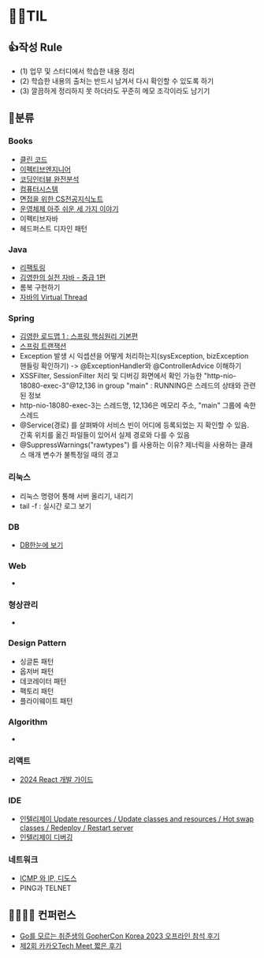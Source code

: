 # 🙆‍♂️TIL 

## 👍작성 Rule

- (1) 업무 및 스터디에서 학습한 내용 정리
- (2) 학습한 내용의 출처는 반드시 남겨서 다시 확인할 수 있도록 하기
- (3) 깔끔하게 정리하지 못 하더라도 꾸준히 메모 조각이라도 남기기   

## 🍉분류 

### Books
- [클린 코드](https://velog.io/@ngngs/%EC%B1%85%EB%84%88%EB%91%90-5%EA%B8%B0-%ED%81%B4%EB%A6%B0%EC%BD%94%EB%93%9C)
- [이펙티브엔지니어](https://velog.io/@ngngs/%ED%9A%A8%EC%9C%A8%EC%A0%81%EC%9D%B8-%EA%B0%9C%EB%B0%9C%EC%9E%90-12)
- [코딩인터뷰 완전분석](https://velog.io/@ngngs/%EC%83%88%EB%A1%9C%EC%9A%B4-%EC%95%8C%EA%B3%A0%EB%A6%AC%EC%A6%98-%EC%B1%8C%EB%A6%B0%EC%A7%80%EB%8A%94-%EC%83%88%EB%A1%9C%EC%9A%B4-%EC%96%B8%EC%96%B4%EB%A1%9C)
- [컴퓨터시스템](https://velog.io/@ngngs/%EC%BB%B4%ED%93%A8%ED%84%B0%EC%8B%9C%EC%8A%A4%ED%85%9CCSAPP-1%EC%9E%A5)
- [면접을 위한 CS전공지식노트](https://www.yes24.com/Product/Goods/108887922)
- [운영체제 아주 쉬운 세 가지 이야기](https://www.yes24.com/Product/Goods/93738334)
- 이펙티브자바
- 헤드퍼스트 디자인 패턴

### Java
- [리팩토링](https://github.com/ngngs/Refactoring_excercise)
- [김영한의 실전 자바 - 중급 1편](https://github.com/ngngs/TIL/tree/main/%EA%B9%80%EC%98%81%ED%95%9C%EC%9D%98%20%EC%8B%A4%EC%A0%84%20%EC%9E%90%EB%B0%94%20-%20%EC%A4%91%EA%B8%891%ED%8E%B8)
- 롬복 구현하기
- [자바의 Virtual Thread](https://velog.io/@ngngs/%EC%B9%B4%EC%B9%B4%EC%98%A4%EC%99%80-%EC%9A%B0%EC%95%84%ED%95%9C%ED%98%95%EC%A0%9C%EB%93%A4%EC%9D%B4-%EC%84%A0%EB%B3%B4%EC%9D%B4%EB%8A%94-Java-%EA%B0%80%EC%83%81-%EC%8A%A4%EB%A0%88%EB%93%9C-%ED%98%81%EC%8B%A0)
  
### Spring
- [김영한 로드맵 1 : 스프링 핵심원리 기본편](https://github.com/ngngs/TIL/tree/main/%EC%8A%A4%ED%94%84%EB%A7%81%ED%95%B5%EC%8B%AC%EC%9B%90%EB%A6%AC_%EA%B8%B0%EB%B3%B8%ED%8E%B8)
- [스프링 트랜잭션](https://github.com/ngngs/TIL/tree/main/DB/1.%20%EC%8A%A4%ED%94%84%EB%A7%81%20%ED%8A%B8%EB%9E%9C%EC%9E%AD%EC%85%98)
- Exception 발생 시 익셉션을 어떻게 처리하는지(sysException, bizException 핸들링 확인하기) -> @ExceptionHandler와 @ControllerAdvice 이해하기
- XSSFilter, SessionFilter 처리 및 디버깅 화면에서 확인 가능한 "http-nio-18080-exec-3"@12,136 in group "main" : RUNNING은 스레드의 상태와 관련된 정보
- http-nio-18080-exec-3는 스레드명, 12,136은 메모리 주소, "main" 그룹에 속한 스레드
- @Service(경로) 를 살펴봐야 서비스 빈이 어디에 등록되었는 지 확인할 수 있음. 간혹 위치를 옮긴 파일들이 있어서 실제 경로와 다를 수 있음
- @SuppressWarnings("rawtypes") 를 사용하는 이유? 제너릭을 사용하는 클래스 매개 변수가 불특정일 때의 경고 

### 리눅스
- 리눅스 명령어 통해 서버 올리기, 내리기
- tail -f : 실시간 로그 보기

### DB
- [DB한눈에 보기](https://github.com/ngngs/TIL/tree/main/DB)
  
### Web
- 

### 형상관리
-

### Design Pattern
- 싱글톤 패턴
- 옵저버 패턴
- 데코레이터 패턴
- 팩토리 패턴
- 플라이웨이트 패턴

### Algorithm
-

### 리액트
- [2024 React 개발 가이드](https://github.com/ngngs/TIL/tree/main/React/2024%20React%20%EA%B0%9C%EB%B0%9C%20%EA%B0%80%EC%9D%B4%EB%93%9C%20) 

### IDE
- [인텔리제이 Update resources / Update classes and resources / Hot swap classes / Redeploy / Restart server](https://www.jetbrains.com/help/idea/updating-applications-on-application-servers.html)
- [인텔리제이 디버깅](https://github.com/jojoldu/blog-code/tree/master/intellij-debugging)

### 네트워크
- [ICMP 와 IP, 디도스](https://www.cloudflare.com/ko-kr/learning/ddos/glossary/internet-control-message-protocol-icmp/)
- PING과 TELNET

## 👩‍🏫👨‍🏫 컨퍼런스
- [Go를 모르는 취준생의 GopherCon Korea 2023 오프라인 참석 후기](https://velog.io/@ngngs/%EC%B7%A8%EC%A4%80%EC%83%9D%EC%9D%98-GopherCon-Korea-2023-%EC%98%A4%ED%94%84%EB%9D%BC%EC%9D%B8-%EC%B0%B8%EC%84%9D-%ED%9B%84%EA%B8%B0)
- [제2회 카카오Tech Meet 짧은 후기](https://velog.io/@ngngs/%EC%A0%9C2%ED%9A%8C-%EC%B9%B4%EC%B9%B4%EC%98%A4-%ED%85%8C%ED%81%AC-%EB%B0%8B%EC%A7%A7%EC%9D%80%ED%9B%84%EA%B8%B0)
